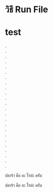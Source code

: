 # วิธี Run File
# test
.<br>
.<br>
.<br>
.<br>
.<br>
.<br>
.<br>
.<br>
.<br>.<br>.<br>.<br>
.<br>
.<br>
.<br>
.<br>
.<br>
.<br>
.<br>
.<br>
.<br>.<br>.<br>.<br>


<p id="วิธี Run File">
ปลาร้า
คือ
อะ
ไรอ่ะ
ครับ
<p>

<p id="test">
ปลาร้า
คือ
อะ
ไรอ่ะ
ครับ
<p>